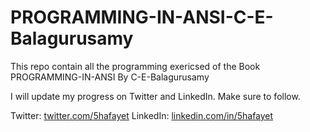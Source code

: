 # PROGRAMMING-IN-ANSI-C-E-Balagurusamy

This repo contain all the programming exericsed of the Book PROGRAMMING-IN-ANSI By C-E-Balagurusamy

I will update my progress on Twitter and LinkedIn. Make sure to follow.

Twitter: [twitter.com/5hafayet](twitter.com/5hafayet)
LinkedIn: [linkedin.com/in/5hafayet](twitter.com/5hafayet)
